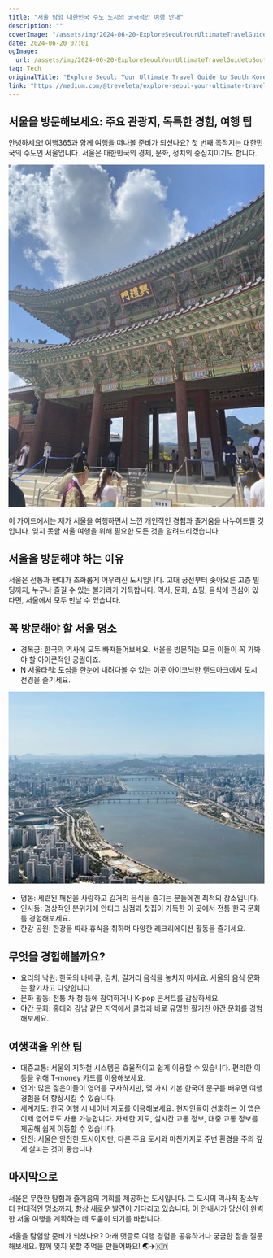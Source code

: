 ```yaml
---
title: "서울 탐험 대한민국 수도 도시의 궁극적인 여행 안내"
description: ""
coverImage: "/assets/img/2024-06-20-ExploreSeoulYourUltimateTravelGuidetoSouthKoreasCapitalCity_0.png"
date: 2024-06-20 07:01
ogImage: 
  url: /assets/img/2024-06-20-ExploreSeoulYourUltimateTravelGuidetoSouthKoreasCapitalCity_0.png
tag: Tech
originalTitle: "Explore Seoul: Your Ultimate Travel Guide to South Korea’s Capital City"
link: "https://medium.com/@treveleta/explore-seoul-your-ultimate-travel-guide-to-south-koreas-capital-city-ea162db07afd"
---
```



## 서울을 방문해보세요: 주요 관광지, 독특한 경험, 여행 팁

안녕하세요! 여행365과 함께 여행을 떠나볼 준비가 되셨나요? 첫 번째 목적지는 대한민국의 수도인 서울입니다. 서울은 대한민국의 경제, 문화, 정치의 중심지이기도 합니다.

![서울 이미지](/assets/img/2024-06-20-ExploreSeoulYourUltimateTravelGuidetoSouthKoreasCapitalCity_0.png)

이 가이드에서는 제가 서울을 여행하면서 느낀 개인적인 경험과 즐거움을 나누어드릴 것입니다. 잊지 못할 서울 여행을 위해 필요한 모든 것을 알려드리겠습니다.

<div class="content-ad"></div>

## 서울을 방문해야 하는 이유

서울은 전통과 현대가 조화롭게 어우러진 도시입니다. 고대 궁전부터 솟아오른 고층 빌딩까지, 누구나 즐길 수 있는 볼거리가 가득합니다. 역사, 문화, 쇼핑, 음식에 관심이 있다면, 서울에서 모두 만날 수 있습니다.

## 꼭 방문해야 할 서울 명소

- 경복궁: 한국의 역사에 모두 빠져들어보세요. 서울을 방문하는 모든 이들이 꼭 가봐야 할 아이콘적인 궁궐이죠.
- N 서울타워: 도심을 한눈에 내려다볼 수 있는 이곳 아이코닉한 랜드마크에서 도시 전경을 즐기세요.

<div class="content-ad"></div>

![Explore Seoul: Your Ultimate Travel Guide to South Korea's Capital City](/assets/img/2024-06-20-ExploreSeoulYourUltimateTravelGuidetoSouthKoreasCapitalCity_1.png)

- 명동: 세련된 패션을 사랑하고 길거리 음식을 즐기는 분들에겐 최적의 장소입니다.
- 인사동: 명상적인 분위기에 안티크 상점과 찻집이 가득한 이 곳에서 전통 한국 문화를 경험해보세요.
- 한강 공원: 한강을 따라 휴식을 취하며 다양한 레크리에이션 활동을 즐기세요.

## 무엇을 경험해볼까요?

- 요리의 낙원: 한국의 바베큐, 김치, 길거리 음식을 놓치지 마세요. 서울의 음식 문화는 활기차고 다양합니다.
- 문화 활동: 전통 차 청 등에 참여하거나 K-pop 콘서트를 감상하세요.
- 야간 문화: 홍대와 강남 같은 지역에서 클럽과 바로 유명한 활기찬 야간 문화를 경험해보세요.

<div class="content-ad"></div>

## 여행객을 위한 팁

- 대중교통: 서울의 지하철 시스템은 효율적이고 쉽게 이용할 수 있습니다. 편리한 이동을 위해 T-money 카드를 이용해보세요.
- 언어: 많은 젊은이들이 영어를 구사하지만, 몇 가지 기본 한국어 문구를 배우면 여행 경험을 더 향상시킬 수 있습니다.
- 세계지도: 한국 여행 시 네이버 지도를 이용해보세요. 현지인들이 선호하는 이 앱은 이제 영어로도 사용 가능합니다. 자세한 지도, 실시간 교통 정보, 대중 교통 정보를 제공해 쉽게 이동할 수 있습니다.
- 안전: 서울은 안전한 도시이지만, 다른 주요 도시와 마찬가지로 주변 환경을 주의 깊게 살피는 것이 좋습니다.

## 마지막으로

서울은 무한한 탐험과 즐거움의 기회를 제공하는 도시입니다. 그 도시의 역사적 장소부터 현대적인 명소까지, 항상 새로운 발견이 기다리고 있습니다. 이 안내서가 당신이 완벽한 서울 여행을 계획하는 데 도움이 되기를 바랍니다.

<div class="content-ad"></div>

서울을 탐험할 준비가 되셨나요? 아래 댓글로 여행 경험을 공유하거나 궁금한 점을 질문해보세요. 함께 잊지 못할 추억을 만들어봐요! 🌏✈️🇰🇷